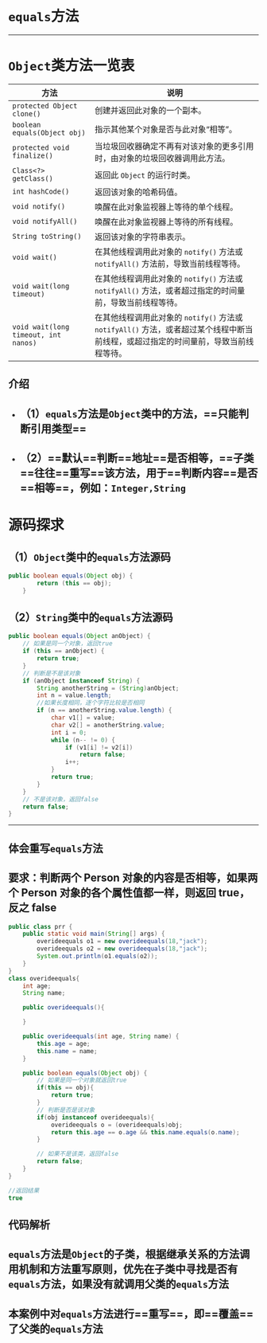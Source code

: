 # `equals`方法

---

# `Object`类方法一览表

| 方法                                 | 说明                                                                                                                                |
| ------------------------------------ | ----------------------------------------------------------------------------------------------------------------------------------- |
| `protected Object clone()`           | 创建并返回此对象的一个副本。                                                                                                        |
| `boolean equals(Object obj)`         | 指示其他某个对象是否与此对象“相等”。                                                                                                |
| `protected void finalize()`          | 当垃圾回收器确定不再有对该对象的更多引用时，由对象的垃圾回收器调用此方法。                                                          |
| `Class<?> getClass()`                | 返回此 `Object` 的运行时类。                                                                                                        |
| `int hashCode()`                     | 返回该对象的哈希码值。                                                                                                              |
| `void notify()`                      | 唤醒在此对象监视器上等待的单个线程。                                                                                                |
| `void notifyAll()`                   | 唤醒在此对象监视器上等待的所有线程。                                                                                                |
| `String toString()`                  | 返回该对象的字符串表示。                                                                                                            |
| `void wait()`                        | 在其他线程调用此对象的 `notify()` 方法或 `notifyAll()` 方法前，导致当前线程等待。                                                   |
| `void wait(long timeout)`            | 在其他线程调用此对象的 `notify()` 方法或 `notifyAll()` 方法，或者超过指定的时间量前，导致当前线程等待。                             |
| `void wait(long timeout, int nanos)` | 在其他线程调用此对象的 `notify()` 方法或 `notifyAll()` 方法，或者超过某个线程中断当前线程，或超过指定的时间量前，导致当前线程等待。 |

## 介绍

- ## （1）`equals`方法是`Object`类中的方法，==只能判断引用类型==
- ## （2）==默认==判断==地址==是否相等，==子类==往往==重写==该方法，用于==判断内容==是否==相等==，例如：`Integer,String`

# 源码探求

## （1）`Object`类中的`equals`方法源码

```java
public boolean equals(Object obj) {
        return (this == obj);
    }
```

## （2）`String`类中的`equals`方法源码

```java
public boolean equals(Object anObject) {
    // 如果是同一个对象，返回true
    if (this == anObject) {
        return true;
    }
    // 判断是不是该对象
    if (anObject instanceof String) {
        String anotherString = (String)anObject;
        int n = value.length;
        //如果长度相同，逐个字符比较是否相同
        if (n == anotherString.value.length) {
            char v1[] = value;
            char v2[] = anotherString.value;
            int i = 0;
            while (n-- != 0) {
                if (v1[i] != v2[i])
                    return false;
                i++;
            }
            return true;
        }
    }
    // 不是该对象，返回false
    return false;
}
```

---

## 体会重写`equals`方法

## 要求：判断两个 Person 对象的内容是否相等，如果两个 Person 对象的各个属性值都一样，则返回 true，反之 false

```java
public class prr {
    public static void main(String[] args) {
        overideequals o1 = new overideequals(18,"jack");
        overideequals o2 = new overideequals(18,"jack");
        System.out.println(o1.equals(o2));
    }
}
class overideequals{
    int age;
    String name;

    public overideequals(){

    }

    public overideequals(int age, String name) {
        this.age = age;
        this.name = name;
    }

    public boolean equals(Object obj) {
        // 如果是同一个对象就返回true
        if(this == obj){
            return true;
        }
        // 判断是否是该对象
        if(obj instanceof overideequals){
            overideequals o = (overideequals)obj;
            return this.age == o.age && this.name.equals(o.name);
        }

        // 如果不是该类，返回false
        return false;
    }
}

//返回结果
true
```

## 代码解析

## `equals`方法是`Object`的子类，根据继承关系的方法调用机制和方法重写原则，优先在子类中寻找是否有`equals`方法，如果没有就调用父类的`equals`方法

## 本案例中对`equals`方法进行==重写==，即==覆盖==了父类的`equals`方法
